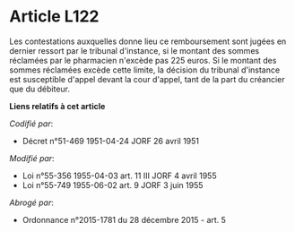 # Article L122

Les contestations auxquelles donne lieu ce remboursement sont jugées en dernier ressort par le tribunal d'instance, si le
montant des sommes réclamées par le pharmacien n'excède pas 225 euros. Si le montant des sommes réclamées excède cette
limite, la décision du tribunal d'instance est susceptible d'appel devant la cour d'appel, tant de la part du créancier que
du débiteur.

**Liens relatifs à cet article**

_Codifié par_:

  - Décret n°51-469 1951-04-24 JORF 26 avril 1951

_Modifié par_:

  - Loi n°55-356 1955-04-03 art. 11 III JORF 4 avril 1955
  - Loi n°55-749 1955-06-02 art. 9 JORF 3 juin 1955

_Abrogé par_:

  - Ordonnance n°2015-1781 du 28 décembre 2015 - art. 5
